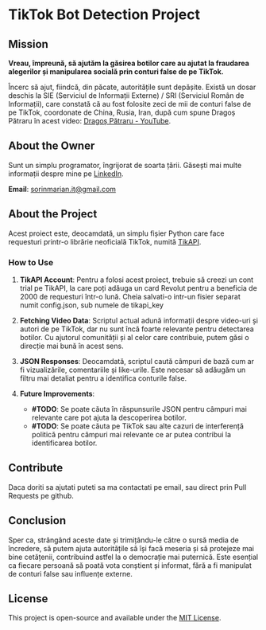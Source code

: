 # TikTok Bot Detection Project

## Mission

**Vreau, împreună, să ajutăm la găsirea botilor care au ajutat la fraudarea alegerilor și manipularea socială prin conturi false de pe TikTok.**

Încerc să ajut, fiindcă, din păcate, autoritățile sunt depășite. Există un dosar deschis la SIE (Serviciul de Informații Externe) / SRI (Serviciul Român de Informații), care constată că au fost folosite zeci de mii de conturi false de pe TikTok, coordonate de China, Rusia, Iran, după cum spune Dragoș Pătraru în acest video: [Dragoș Pătraru - YouTube](https://www.youtube.com/watch?v=Uqi7AvfkNvU).

## About the Owner

Sunt un simplu programator, îngrijorat de soarta țării. Găsești mai multe informații despre mine pe [LinkedIn](https://www.linkedin.com/in/sorinnicumarian/).

**Email**: sorinmarian.it@gmail.com

## About the Project

Acest proiect este, deocamdată, un simplu fișier Python care face requesturi printr-o librărie neoficială TikTok, numită [TikAPI](https://tikapi.io/).

### How to Use

1. **TikAPI Account**: Pentru a folosi acest proiect, trebuie să creezi un cont trial pe TikAPI, la care poți adăuga un card Revolut pentru a beneficia de 2000 de requesturi într-o lună. Cheia salvati-o intr-un fisier separat numit config.json, sub numele de tikapi_key
   
2. **Fetching Video Data**: Scriptul actual adună informații despre video-uri și autori de pe TikTok, dar nu sunt încă foarte relevante pentru detectarea botilor. Cu ajutorul comunității și al celor care contribuie, putem găsi o direcție mai bună în acest sens.

3. **JSON Responses**: Deocamdată, scriptul caută câmpuri de bază cum ar fi vizualizările, comentariile și like-urile. Este necesar să adăugăm un filtru mai detaliat pentru a identifica conturile false.

4. **Future Improvements**:
   - **#TODO**: Se poate căuta în răspunsurile JSON pentru câmpuri mai relevante care pot ajuta la descoperirea botilor.
   - **#TODO**: Se poate căuta pe TikTok sau alte cazuri de interferență politică pentru câmpuri mai relevante ce ar putea contribui la identificarea botilor.

## Contribute

Daca doriti sa ajutati puteti sa ma contactati pe email, sau direct prin Pull Requests pe github.

## Conclusion

Sper ca, strângând aceste date și trimițându-le către o sursă media de încredere, să putem ajuta autoritățile să își facă meseria și să protejeze mai bine cetățenii, contribuind astfel la o democrație mai puternică. Este esențial ca fiecare persoană să poată vota conștient și informat, fără a fi manipulat de conturi false sau influențe externe.

## License

This project is open-source and available under the [MIT License](LICENSE).